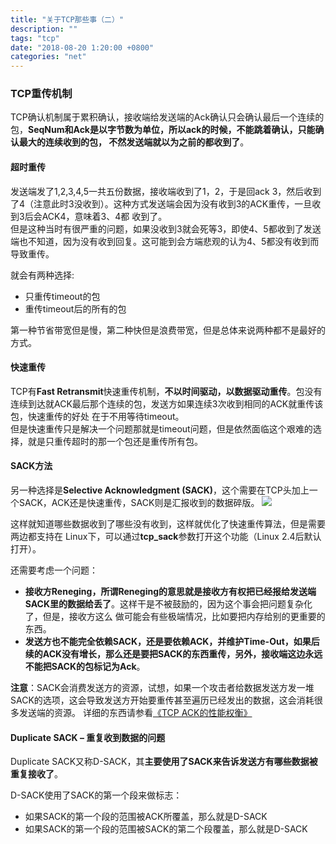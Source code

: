 ```yaml
---
title: "关于TCP那些事（二）"
description: ""
tags: "tcp"
date: "2018-08-20 1:20:00 +0800"
categories: "net"
---
```


### TCP重传机制

TCP确认机制属于累积确认，接收端给发送端的Ack确认只会确认最后一个连续的包，**SeqNum和Ack是以字节数为单位，所以ack的时候，不能跳着确认，只能确认最大的连续收到的包，
不然发送端就以为之前的都收到了**。
<!--more-->

#### 超时重传

发送端发了1,2,3,4,5一共五份数据，接收端收到了1，2，于是回ack 3，然后收到了4（注意此时3没收到）。这种方式发送端会因为没有收到3的ACK重传，一旦收到3后会ACK4，意味着3、4都
收到了。  
但是这种当时有很严重的问题，如果没收到3就会死等3，即使4、5都收到了发送端也不知道，因为没有收到回复。这可能到会方端悲观的认为4、5都没有收到而导致重传。

就会有两种选择:  
  
- 只重传timeout的包  
- 重传timeout后的所有的包  
  
第一种节省带宽但是慢，第二种快但是浪费带宽，但是总体来说两种都不是最好的方式。

#### 快速重传

TCP有**Fast Retransmit**快速重传机制，**不以时间驱动，以数据驱动重传**。包没有连续到达就ACK最后那个连续的包，发送方如果连续3次收到相同的ACK就重传该包，快速重传的好处
在于不用等待timeout。  
但是快速重传只是解决一个问题那就是timeout问题，但是依然面临这个艰难的选择，就是只重传超时的那一个包还是重传所有包。

#### SACK方法

另一种选择是**Selective Acknowledgment (SACK)**，这个需要在TCP头加上一个SACK，ACK还是快速重传，SACK则是汇报收到的数据碎版。
![](https://olef5l6y5.qnssl.com/sack_example.png)

这样就知道哪些数据收到了哪些没有收到，这样就优化了快速重传算法，但是需要两边都支持在 Linux下，可以通过**tcp_sack**参数打开这个功能（Linux 2.4后默认打开）。  

还需要考虑一个问题：
- **接收方Reneging，所谓Reneging的意思就是接收方有权把已经报给发送端SACK里的数据给丢了**。这样干是不被鼓励的，因为这个事会把问题复杂化了，但是，接收方这么
做可能会有些极端情况，比如要把内存给别的更重要的东西。
- **发送方也不能完全依赖SACK，还是要依赖ACK，并维护Time-Out，如果后续的ACK没有增长，那么还是要把SACK的东西重传，另外，接收端这边永远不能把SACK的包标记为Ack**。  

**注意**：SACK会消费发送方的资源，试想，如果一个攻击者给数据发送方发一堆SACK的选项，这会导致发送方开始要重传甚至遍历已经发出的数据，这会消耗很多发送端的资源。
详细的东西请参看<a href="http://www.ibm.com/developerworks/cn/linux/l-tcp-sack/" target="_blank">《TCP ACK的性能权衡》</a>

#### Duplicate SACK – 重复收到数据的问题

Duplicate SACK又称D-SACK，其**主要使用了SACK来告诉发送方有哪些数据被重复接收了**。  

D-SACK使用了SACK的第一个段来做标志：  

- 如果SACK的第一个段的范围被ACK所覆盖，那么就是D-SACK
- 如果SACK的第一个段的范围被SACK的第二个段覆盖，那么就是D-SACK